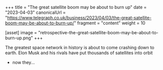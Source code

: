 +++
title = "The great satellite boom may be about to burn up"
date = "2023-04-03"
canonicalUrl = "https://www.telegraph.co.uk/business/2023/04/03/the-great-satellite-boom-may-be-about-to-burn-up/"
fragment = "content"
weight = 10

[asset]
    image = "retrospective-the-great-satellite-boom-may-be-about-to-burn-up.png"
+++

The greatest space network in history is about to come crashing down to 
earth. Elon Musk and his rivals have put thousands of satellites into orbit 
- now they...

